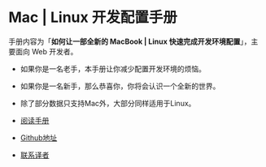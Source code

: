 Mac | Linux 开发配置手册
====================

手册内容为「**如何让一部全新的 MacBook | Linux 快速完成开发环境配置**」，主要面向 Web 开发者。


* 如果你是一名老手，本手册让你减少配置开发环境的烦恼。
* 如果你是一名新手，那么恭喜你，你将会认识一个全新的世界。
* 除了部分数据只支持Mac外，大部分同样适用于Linux。


* [阅读手册](http://aaaaaashu.gitbooks.io/mac-dev-setup/content/)
* [Github地址](https://github.com/Aaaaaashu/Mac-dev-setup)
* [联系译者](http://aaaaaashu.me/)
